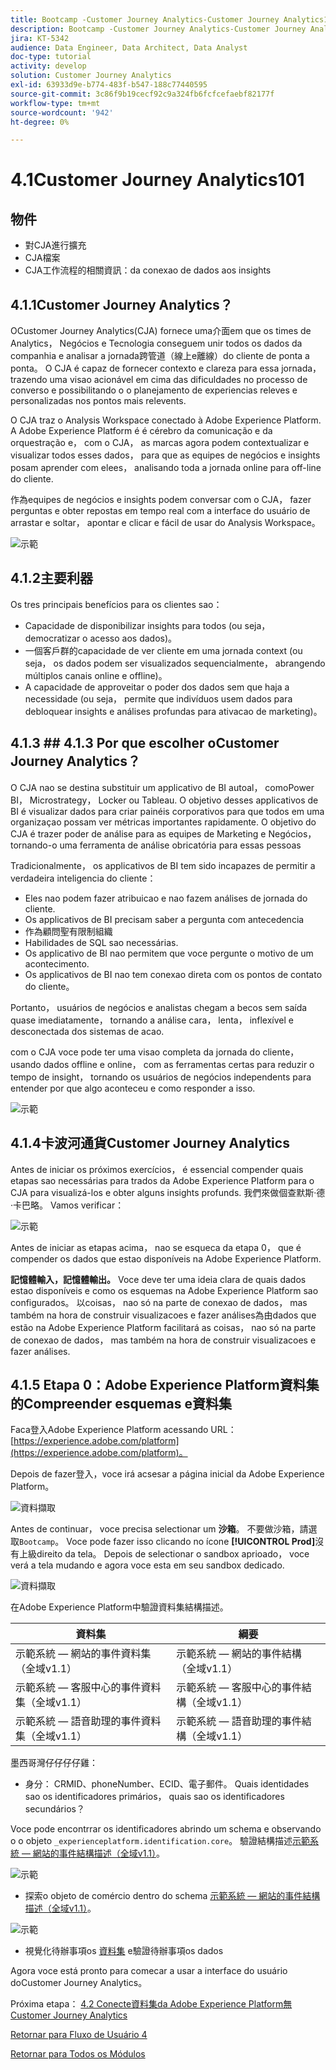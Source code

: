 ```yaml
---
title: Bootcamp -Customer Journey Analytics-Customer Journey Analytics101 — 巴西
description: Bootcamp -Customer Journey Analytics-Customer Journey Analytics101 — 巴西
jira: KT-5342
audience: Data Engineer, Data Architect, Data Analyst
doc-type: tutorial
activity: develop
solution: Customer Journey Analytics
exl-id: 63933d9e-b774-483f-b547-188c77440595
source-git-commit: 3c86f9b19cecf92c9a324fb6fcfcefaebf82177f
workflow-type: tm+mt
source-wordcount: '942'
ht-degree: 0%

---
```


# 4.1Customer Journey Analytics101

## 物件

- 對CJA進行擴充
- CJA檔案
- CJA工作流程的相關資訊：da conexao de dados aos insights

## 4.1.1Customer Journey Analytics？

OCustomer Journey Analytics(CJA) fornece uma介面em que os times de Analytics， Negócios e Tecnologia conseguem unir todos os dados da companhia e analisar a jornada跨管道（線上e離線）do cliente de ponta a ponta。 O CJA é capaz de fornecer contexto e clareza para essa jornada， trazendo uma visao acionável em cima das dificuldades no processo de converso e possibilitando o o planejamento de experiencias releves e personalizadas nos pontos mais relevents.

O CJA traz o Analysis Workspace conectado à Adobe Experience Platform. A Adobe Experience Platform é é cérebro da comunicação e da orquestração e， com o CJA， as marcas agora podem contextualizar e visualizar todos esses dados， para que as equipes de negócios e insights posam aprender com elees， analisando toda a jornada online para off-line do cliente.

作為equipes de negócios e insights podem conversar com o CJA， fazer perguntas e obter repostas em tempo real com a interface do usuário de arrastar e soltar， apontar e clicar e fácil de usar do Analysis Workspace。

![示範](./images/cja-adv-analysis1.png)

## 4.1.2主要利器

Os tres principais benefícios para os clientes sao：

- Capacidade de disponibilizar insights para todos (ou seja， democratizar o acesso aos dados)。
- 一個客戶群的capacidade de ver cliente em uma jornada context (ou seja， os dados podem ser visualizados sequencialmente， abrangendo múltiplos canais online e offline)。
- A capacidade de approveitar o poder dos dados sem que haja a necessidade (ou seja， permite que indivíduos usem dados para debloquear insights e análises profundas para ativacao de marketing)。

## 4.1.3 ## 4.1.3 Por que escolher oCustomer Journey Analytics？

O CJA nao se destina substituir um applicativo de BI autoal， comoPower BI， Microstrategy， Locker ou Tableau. O objetivo desses applicativos de BI é visualizar dados para criar painéis corporativos para que todos em uma organizaçao possam ver métricas importantes rapidamente. O objetivo do CJA é trazer poder de análise para as equipes de Marketing e Negócios， tornando-o uma ferramenta de análise obricatória para essas pessoas



Tradicionalmente， os applicativos de BI tem sido incapazes de permitir a verdadeira inteligencia do cliente：

- Eles nao podem fazer atribuicao e nao fazem análises de jornada do cliente.
- Os applicativos de BI precisam saber a pergunta com antecedencia
- 作為顧問聖有限制組織
- Habilidades de SQL sao necessárias.
- Os applicativo de BI nao permitem que voce pergunte o motivo de um acontecimento.
- Os applicativos de BI nao tem conexao direta com os pontos de contato do cliente。

Portanto， usuários de negócios e analistas chegam a becos sem saída quase imediatamente， tornando a análise cara， lenta， inflexível e desconectada dos sistemas de acao.

com o CJA voce pode ter uma visao completa da jornada do cliente， usando dados offline e online， com as ferramentas certas para reduzir o tempo de insight， tornando os usuários de negócios independents para entender por que algo aconteceu e como responder a isso.

![示範](./images/cja-use-case.png)

## 4.1.4卡波河通貨Customer Journey Analytics

Antes de iniciar os próximos exercícios， é essencial compender quais etapas sao necessárias para trados da Adobe Experience Platform para o CJA para visualizá-los e obter alguns insights profunds. 我們來做個查默斯·德·卡巴略。 Vamos verificar：

![示範](./images/cja-work-flow.jpg)

Antes de iniciar as etapas acima， nao se esqueca da etapa 0， que é compender os dados que estao disponíveis na Adobe Experience Platform.

**記憶體輸入，記憶體輸出。** Voce deve ter uma ideia clara de quais dados estao disponíveis e como os esquemas na Adobe Experience Platform sao configurados。 以coisas， nao só na parte de conexao de dados， mas também na hora de construir visualizacoes e fazer análises為由dados que estão na Adobe Experience Platform facilitará as coisas， nao só na parte de conexao de dados， mas também na hora de construir visualizacoes e fazer análises.

## 4.1.5 Etapa 0：Adobe Experience Platform資料集的Compreender esquemas e資料集

Faca登入Adobe Experience Platform acessando URL： [https://experience.adobe.com/platform](https://experience.adobe.com/platform)。

Depois de fazer登入，voce irá acsesar a página inicial da Adobe Experience Platform。

![資料擷取](../uc1/images/home.png)

Antes de continuar， voce precisa selectionar um **沙箱**。 不要做沙箱，請選取``Bootcamp``。 Voce pode fazer isso clicando no ícone **[!UICONTROL Prod]**&#x200B;沒有上級direito da tela。 Depois de selectionar o sandbox aprioado， voce verá a tela mudando e agora voce esta em seu sandbox dedicado.

![資料擷取](../uc1/images/sb1.png)

在Adobe Experience Platform中驗證資料集結構描述。

| 資料集 | 綱要 |
| ----------------- |-------------| 
| 示範系統 — 網站的事件資料集（全域v1.1） | 示範系統 — 網站的事件結構（全域v1.1） |
| 示範系統 — 客服中心的事件資料集（全域v1.1） | 示範系統 — 客服中心的事件結構（全域v1.1） |
| 示範系統 — 語音助理的事件資料集（全域v1.1） | 示範系統 — 語音助理的事件結構（全域v1.1） |

墨西哥灣仔仔仔仔雞：

- 身分： CRMID、phoneNumber、ECID、電子郵件。 Quais identidades sao os identificadores primários， quais sao os identificadores secundários？

Voce pode encontrrar os identificadores abrindo um schema e observando o o objeto `_experienceplatform.identification.core`。 驗證結構描述[示範系統 — 網站的事件結構描述（全域v1.1）](https://experience.adobe.com/platform/schema)。

![示範](./images/identity.png)

- 探索o objeto de comércio dentro do schema [示範系統 — 網站的事件結構描述（全域v1.1）](https://experience.adobe.com/platform/schema)。

![示範](./images/commerce.png)

- 視覺化待辦事項os [資料集](https://experience.adobe.com/platform/dataset/browse?limit=50&amp;page=1&amp;sortDescending=1&amp;sortField=created) e驗證待辦事項os dados

Agora voce está pronto para comecar a usar a interface do usuário doCustomer Journey Analytics。

Próxima etapa： [4.2 Conecte資料集da Adobe Experience Platform無Customer Journey Analytics](./ex2.md)

[Retornar para Fluxo de Usuário 4](./uc4.md)

[Retornar para Todos os Módulos](../../overview.md)
